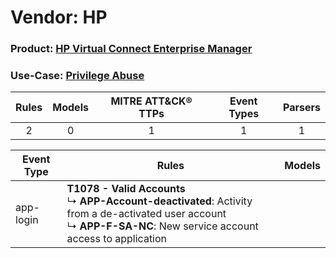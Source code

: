 Vendor: HP
==========
### Product: [HP Virtual Connect Enterprise Manager](../ds_hp_hp_virtual_connect_enterprise_manager.md)
### Use-Case: [Privilege Abuse](../../../../UseCases/uc_privilege_abuse.md)

| Rules | Models | MITRE ATT&CK® TTPs | Event Types | Parsers |
|:-----:|:------:|:------------------:|:-----------:|:-------:|
|   2   |   0    |         1          |      1      |    1    |

| Event Type | Rules    | Models |
| ---------- | ---- | ------ |
| app-login  | <b>T1078 - Valid Accounts</b><br> ↳ <b>APP-Account-deactivated</b>: Activity from a de-activated user account<br> ↳ <b>APP-F-SA-NC</b>: New service account access to application |        |